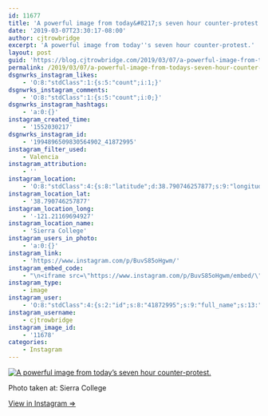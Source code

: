 ```yaml
---
id: 11677
title: 'A powerful image from today&#8217;s seven hour counter-protest.'
date: '2019-03-07T23:30:17-08:00'
author: cjtrowbridge
excerpt: 'A powerful image from today''s seven hour counter-protest.'
layout: post
guid: 'https://blog.cjtrowbridge.com/2019/03/07/a-powerful-image-from-todays-seven-hour-counter-protest/'
permalink: /2019/03/07/a-powerful-image-from-todays-seven-hour-counter-protest/
dsgnwrks_instagram_likes:
    - 'O:8:"stdClass":1:{s:5:"count";i:1;}'
dsgnwrks_instagram_comments:
    - 'O:8:"stdClass":1:{s:5:"count";i:0;}'
dsgnwrks_instagram_hashtags:
    - 'a:0:{}'
instagram_created_time:
    - '1552030217'
dsgnwrks_instagram_id:
    - '1994896509830564902_41872995'
instagram_filter_used:
    - Valencia
instagram_attribution:
    - ''
instagram_location:
    - 'O:8:"stdClass":4:{s:8:"latitude";d:38.790746257877;s:9:"longitude";d:-121.21169694927;s:4:"name";s:14:"Sierra College";s:2:"id";i:251873;}'
instagram_location_lat:
    - '38.790746257877'
instagram_location_long:
    - '-121.21169694927'
instagram_location_name:
    - 'Sierra College'
instagram_users_in_photo:
    - 'a:0:{}'
instagram_link:
    - 'https://www.instagram.com/p/BuvS85oHgwm/'
instagram_embed_code:
    - "\n<iframe src=\"https://www.instagram.com/p/BuvS85oHgwm/embed/\" width=\"612\" height=\"710\" frameborder=\"0\" scrolling=\"no\" allowtransparency=\"true\" class=\"insta-image-embed\"></iframe>\n"
instagram_type:
    - image
instagram_user:
    - 'O:8:"stdClass":4:{s:2:"id";s:8:"41872995";s:9:"full_name";s:13:"CJ Trowbridge";s:15:"profile_picture";s:184:"https://scontent.cdninstagram.com/vp/ebecda71d143f06f0a971a4b919479b0/5D1C770B/t51.2885-19/s150x150/49719818_1996732167092496_2139941882996719616_n.jpg?_nc_ht=scontent.cdninstagram.com";s:8:"username";s:12:"cjtrowbridge";}'
instagram_username:
    - cjtrowbridge
instagram_image_id:
    - '11678'
categories:
    - Instagram
---
```


[![A powerful image from today’s seven hour counter-protest.](https://blog.cjtrowbridge.com/wp-content/uploads/2019/03/a-powerful-image-from-todays-1-1.jpg)](https://www.instagram.com/p/BuvS85oHgwm/)

Photo taken at: Sierra College

[View in Instagram ⇒](https://www.instagram.com/p/BuvS85oHgwm/)